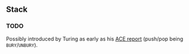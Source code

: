 ## Stack

### TODO

Possibly introduced by Turing as early as his [ACE report](http://www.alanturing.net/turing_archive/archive/p/p01/P01-030.html) (push/pop being `BURY`/`UNBURY`).